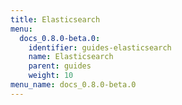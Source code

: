 ```yaml
---
title: Elasticsearch
menu:
  docs_0.8.0-beta.0:
    identifier: guides-elasticsearch
    name: Elasticsearch
    parent: guides
    weight: 10
menu_name: docs_0.8.0-beta.0
---
```

